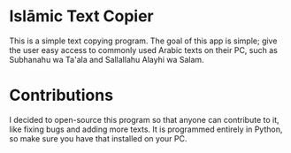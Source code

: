 # Islāmic Text Copier
This is a simple text copying program. The goal of this app is simple; give the user easy access to commonly used Arabic texts on their PC, such as Subhanahu wa Ta'ala and Sallallahu Alayhi wa Salam.

# Contributions
I decided to open-source this program so that anyone can contribute to it, like fixing bugs and adding more texts. It is programmed entirely in Python, so make sure you have that installed on your PC.
